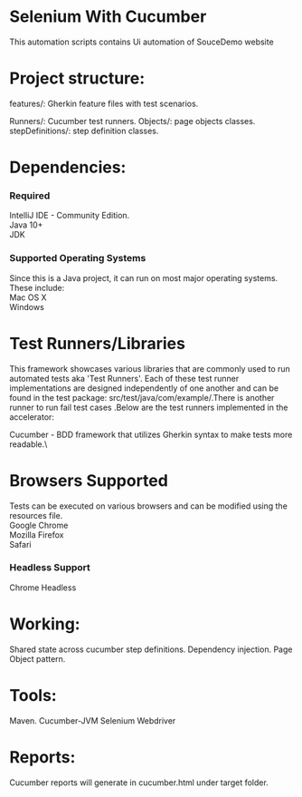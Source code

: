 # Selenium With Cucumber
This automation scripts contains Ui automation of SouceDemo website



# Project structure:
features/: Gherkin feature files with test scenarios.



Runners/: Cucumber test runners.
Objects/: page objects classes.
stepDefinitions/: step definition classes.




# Dependencies:
### Required
IntelliJ IDE - Community Edition.\
Java 10+ \
JDK



### Supported Operating Systems
Since this is a Java project, it can run on most major operating systems. These include:\
Mac OS X \
Windows



# Test Runners/Libraries
This framework showcases various libraries that are commonly used to run automated tests aka 'Test Runners'. Each of these test runner implementations are designed independently of one another and can be found in the test package: src/test/java/com/example/.There is another runner to run fail test cases .Below are the test runners implemented in the accelerator:



Cucumber - BDD framework that utilizes Gherkin syntax to make tests more readable.\



# Browsers Supported
Tests can be executed on various browsers and can be modified using the resources file.\
Google Chrome \
Mozilla Firefox \
Safari



### Headless Support
Chrome Headless


# Working:
Shared state across cucumber step definitions.
Dependency injection.
Page Object pattern.



# Tools:
Maven.
Cucumber-JVM
Selenium Webdriver



# Reports:
Cucumber reports will generate in cucumber.html under target folder.
